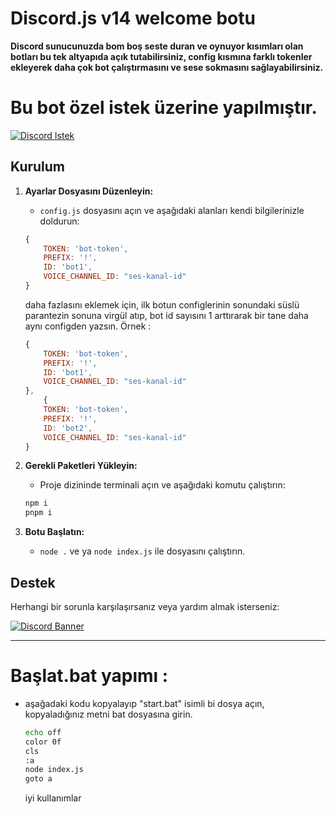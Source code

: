 # Discord.js v14 welcome botu

**Discord sunucunuzda bom boş seste duran ve oynuyor kısımları olan botları bu tek altyapıda açık tutabilirsiniz, config kısmına farklı tokenler ekleyerek daha çok bot çalıştırmasını ve sese sokmasını sağlayabilirsiniz.**

# Bu bot özel istek üzerine yapılmıştır.
[![Discord Istek](https://cdn.discordapp.com/attachments/1173319481599213639/1253628750138970112/image.png?ex=66768c41&is=66753ac1&hm=32cba3cfb9a807ebd27dbfde0f47ae88aff05057fa087c5cd61f449e96c93977&)](https://discord.gg/bdfd)

## Kurulum
1. **Ayarlar Dosyasını Düzenleyin:**
    - `config.js` dosyasını açın ve aşağıdaki alanları kendi bilgilerinizle doldurun:
    ```js
    {
        TOKEN: 'bot-token',
        PREFIX: '!',
        ID: 'bot1',
        VOICE_CHANNEL_ID: "ses-kanal-id"
    }
    ```
    daha fazlasını eklemek için, ilk botun configlerinin sonundaki süslü parantezin sonuna virgül atıp, bot id sayısını 1 arttırarak bir tane daha aynı configden yazsın. 
    Örnek :
    ```js
    {
        TOKEN: 'bot-token',
        PREFIX: '!',
        ID: 'bot1',
        VOICE_CHANNEL_ID: "ses-kanal-id"
    },
        {
        TOKEN: 'bot-token',
        PREFIX: '!',
        ID: 'bot2',
        VOICE_CHANNEL_ID: "ses-kanal-id"
    }
    ```
    
2. **Gerekli Paketleri Yükleyin:**
    - Proje dizininde terminali açın ve aşağıdaki komutu çalıştırın:
    ```bash
    npm i
    pnpm i
    ```
3. **Botu Başlatın:**
    - `node .` ve ya `node index.js` ile dosyasını çalıştırın.


## Destek

Herhangi bir sorunla karşılaşırsanız veya yardım almak isterseniz:

[![Discord Banner](https://api.weblutions.com/discord/invite/bdfd/)](https://discord.gg/bdfd)

---

# Başlat.bat yapımı :
- aşağadaki kodu kopyalayıp "start.bat" isimli bi dosya açın, kopyaladığınız metni bat dosyasına girin.
    ```bash
    echo off
    color 0f
    cls
    :a
    node index.js
    goto a
    ```

    iyi kullanımlar
